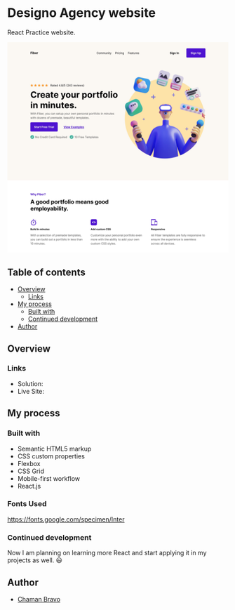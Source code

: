 
# Designo Agency website

React Practice website.

![Design preview](./design-preview/desktop.jpg)


## Table of contents

- [Overview](#overview)
  - [Links](#links)
- [My process](#my-process)
  - [Built with](#built-with)
  - [Continued development](#continued-development)
- [Author](#author)

## Overview

### Links

- Solution: []()
- Live Site: []()

## My process

### Built with

- Semantic HTML5 markup
- CSS custom properties
- Flexbox
- CSS Grid
- Mobile-first workflow
- React.js

### Fonts Used

https://fonts.google.com/specimen/Inter


### Continued development

Now I am planning on learning more React and start applying it in my projects as well. 😃

## Author

- [Chaman Bravo](https://http://chamanbudhathoki.com.np/)



